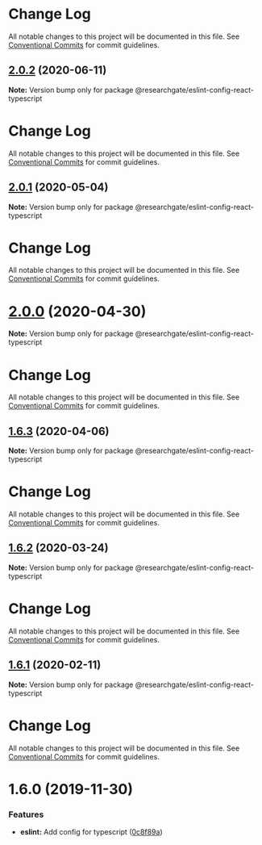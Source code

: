 # Change Log

All notable changes to this project will be documented in this file. See
[Conventional Commits](https://conventionalcommits.org) for commit guidelines.

## [2.0.2](https://github.com/researchgate/tooling/compare/@researchgate/eslint-config-react-typescript@2.0.1...@researchgate/eslint-config-react-typescript@2.0.2) (2020-06-11)

**Note:** Version bump only for package
@researchgate/eslint-config-react-typescript

# Change Log

All notable changes to this project will be documented in this file. See
[Conventional Commits](https://conventionalcommits.org) for commit guidelines.

## [2.0.1](https://github.com/researchgate/tooling/compare/@researchgate/eslint-config-react-typescript@2.0.0...@researchgate/eslint-config-react-typescript@2.0.1) (2020-05-04)

**Note:** Version bump only for package
@researchgate/eslint-config-react-typescript

# Change Log

All notable changes to this project will be documented in this file. See
[Conventional Commits](https://conventionalcommits.org) for commit guidelines.

# [2.0.0](https://github.com/researchgate/tooling/compare/@researchgate/eslint-config-react-typescript@1.6.3...@researchgate/eslint-config-react-typescript@2.0.0) (2020-04-30)

**Note:** Version bump only for package
@researchgate/eslint-config-react-typescript

# Change Log

All notable changes to this project will be documented in this file. See
[Conventional Commits](https://conventionalcommits.org) for commit guidelines.

## [1.6.3](https://github.com/researchgate/tooling/compare/@researchgate/eslint-config-react-typescript@1.6.2...@researchgate/eslint-config-react-typescript@1.6.3) (2020-04-06)

**Note:** Version bump only for package
@researchgate/eslint-config-react-typescript

# Change Log

All notable changes to this project will be documented in this file. See
[Conventional Commits](https://conventionalcommits.org) for commit guidelines.

## [1.6.2](https://github.com/researchgate/tooling/compare/@researchgate/eslint-config-react-typescript@1.6.1...@researchgate/eslint-config-react-typescript@1.6.2) (2020-03-24)

**Note:** Version bump only for package
@researchgate/eslint-config-react-typescript

# Change Log

All notable changes to this project will be documented in this file. See
[Conventional Commits](https://conventionalcommits.org) for commit guidelines.

## [1.6.1](https://github.com/researchgate/tooling/compare/@researchgate/eslint-config-react-typescript@1.6.0...@researchgate/eslint-config-react-typescript@1.6.1) (2020-02-11)

**Note:** Version bump only for package
@researchgate/eslint-config-react-typescript

# Change Log

All notable changes to this project will be documented in this file. See
[Conventional Commits](https://conventionalcommits.org) for commit guidelines.

# 1.6.0 (2019-11-30)

### Features

- **eslint:** Add config for typescript
  ([0c8f89a](https://github.com/researchgate/tooling/commit/0c8f89a))
